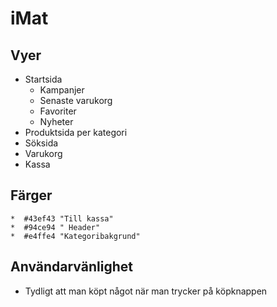 # iMat

## Vyer
* Startsida
  * Kampanjer
  * Senaste varukorg
  * Favoriter
  * Nyheter
* Produktsida per kategori
* Söksida
* Varukorg
* Kassa

## Färger
    *  #43ef43 "Till kassa"
    *  #94ce94 " Header"
    *  #e4ffe4 "Kategoribakgrund"
## Användarvänlighet
* Tydligt att man köpt något när man trycker på köpknappen